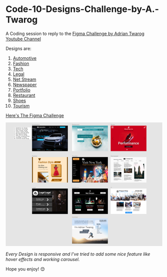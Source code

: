 # Code-10-Designs-Challenge-by-A.-Twarog
A Coding session to reply to the [Figma Challenge by Adrian Twarog Youtube Channel](https://youtu.be/lf_vL-TNOEk)

Designs are:
1. [Automotive](https://github.com/ChiaraLyn/Code-10-Designs-Challenge-by-A.-Twarog/tree/master/figma_challenge_automotive)
1. [Fashion](https://github.com/ChiaraLyn/Code-10-Designs-Challenge-by-A.-Twarog/tree/master/figma_challenge_fashion)
1. [Tech](https://github.com/ChiaraLyn/Code-10-Designs-Challenge-by-A.-Twarog/tree/master/figma_challenge_it)
1. [Legal](https://github.com/ChiaraLyn/Code-10-Designs-Challenge-by-A.-Twarog/tree/master/figma_challenge_legal)
1. [Net Stream](https://github.com/ChiaraLyn/Code-10-Designs-Challenge-by-A.-Twarog/tree/master/figma_challenge_netstream)
1. [Newspaper](https://github.com/ChiaraLyn/Code-10-Designs-Challenge-by-A.-Twarog/tree/master/figma_challenge_newspaper)
1. [Portfolio](https://github.com/ChiaraLyn/Code-10-Designs-Challenge-by-A.-Twarog/tree/master/figma_challenge_portfolio)
1. [Restaurant](https://github.com/ChiaraLyn/Code-10-Designs-Challenge-by-A.-Twarog/tree/master/figma_challenge_restaurant)
1. [Shoes](https://github.com/ChiaraLyn/Code-10-Designs-Challenge-by-A.-Twarog/tree/master/figma_challenge_shoes)
1. [Tourism](https://github.com/ChiaraLyn/Code-10-Designs-Challenge-by-A.-Twarog/tree/master/figma_challenge_tourism)

[Here's The Figma Challenge](https://www.figma.com/file/QmyHjqAZ49tuncZq1kDhK7/10-Website-Designs-in-1-hour---Design-Challenge?node-id=0%3A1)

![10 Design in 1 Hour](https://github.com/ChiaraLyn/Coding-10-Web-Designs-from-the-A.-Twarog-Design-Challenge/blob/master/figma_challenge.PNG "10 Design in 1 Hour")

*Every Design is responsive and I've tried to add some nice feature like hover effects and working carousel.*

Hope you enjoy!  :blush:
